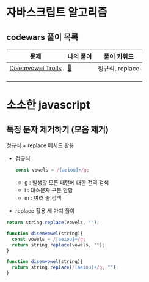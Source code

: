 # 자바스크립트 알고리즘

## codewars 풀이 목록

#### 

| 문제                                                         | 나의 풀이                                                    | 풀이 키워드     |
| ------------------------------------------------------------ | ------------------------------------------------------------ | --------------- |
| [Disemvowel Trolls](https://www.codewars.com/kata/52fba66badcd10859f00097e) | [🥸](https://github.com/kcloud721/TIL/blob/master/algorithms/javascript/Disemvowel-Trolls.js) | 정규식, replace |
|                                                              |                                                              |                 |
|                                                              |                                                              |                 |
|                                                              |                                                              |                 |



# 소소한 javascript

## 특정 문자 제거하기 (모음 제거)

정규식 + replace 메서드 활용

* 정규식

  ```javascript
  const vowels = /[aeiou]+/g;
  ```

  * g : 발생할 모든 패턴에 대한 전역 검색
  * i : 대소문자 구분 안함
  * m : 여러 줄 검색

* replace 활용 세 가지 풀이

```javascript
return string.replace(vowels, "");
```

```javascript
function disemvowel(string){
  const vowels = /[aeiou]+/g;
  return string.replace(vowels, "");
}
```

```javascript
function disemvowel(string){
  return string.replace(/[aeiou]+/g, "");
}
```





